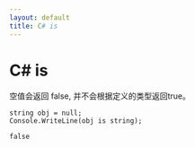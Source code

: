 ```yaml
---
layout: default
title: C# is
---
```


# C# is

空值会返回 false, 并不会根据定义的类型返回true。

```CSharp
string obj = null;
Console.WriteLine(obj is string);
```
 
  
``` CSharp
false
```

